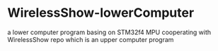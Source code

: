 ﻿WirelessShow-lowerComputer
==========================

a lower computer program basing on STM32f4 MPU cooperating with WirelessShow repo which is an upper computer program

